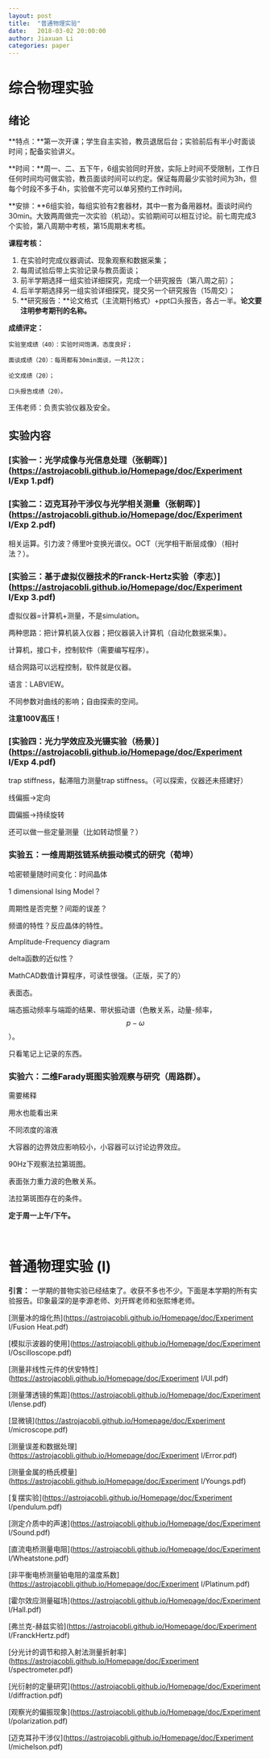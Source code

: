 ```yaml
---
layout: post
title:  "普通物理实验"
date:   2018-03-02 20:00:00
author: Jiaxuan Li
categories: paper
---
```


# 综合物理实验

## 绪论

**特点：**第一次开课；学生自主实验，教员退居后台；实验前后有半小时面谈时间；配备实验讲义。

**时间：**周一、二、五下午，6组实验同时开放，实际上时间不受限制，工作日任何时间均可做实验，教员面谈时间可以约定。保证每周最少实验时间为3h，但每个时段不多于4h，实验做不完可以单另预约工作时间。

**安排：**6组实验，每组实验有2套器材，其中一套为备用器材。面谈时间约30min。大致两周做完一次实验（机动）。实验期间可以相互讨论。前七周完成3个实验，第八周期中考核，第15周期末考核。

**课程考核：**

1. 在实验时完成仪器调试、现象观察和数据采集；
2. 每周试验后带上实验记录与教员面谈；
3. 前半学期选择一组实验详细探究，完成一个研究报告（第八周之前）；
4. 后半学期选择另一组实验详细探究，提交另一个研究报告（15周交）；
5. **研究报告：**论文格式（主流期刊格式）+ppt口头报告，各占一半。**论文要注明参考期刊的名称。**

**成绩评定：**

	实验室成绩（40）：实验时间饱满，态度良好；
	
	面谈成绩（20）：每周都有30min面谈，一共12次；
	
	论文成绩（20）；
	
	口头报告成绩（20）。

王伟老师：负责实验仪器及安全。



## 实验内容

### [实验一：光学成像与光信息处理（张朝晖）](https://astrojacobli.github.io/Homepage/doc/Experiment I/Exp 1.pdf)





### [实验二：迈克耳孙干涉仪与光学相关测量（张朝晖）](https://astrojacobli.github.io/Homepage/doc/Experiment I/Exp 2.pdf)

相关运算。引力波？傅里叶变换光谱仪。OCT（光学相干断层成像）（相衬法？）。

### [实验三：基于虚拟仪器技术的Franck-Hertz实验（李志）](https://astrojacobli.github.io/Homepage/doc/Experiment I/Exp 3.pdf)

虚拟仪器=计算机+测量，不是simulation。

两种思路：把计算机装入仪器；把仪器装入计算机（自动化数据采集）。

计算机，接口卡，控制软件（需要编写程序）。

结合网路可以远程控制，软件就是仪器。

语言：LABVIEW。

不同参数对曲线的影响；自由探索的空间。

**注意100V高压！**

### [实验四：光力学效应及光镊实验（杨景）](https://astrojacobli.github.io/Homepage/doc/Experiment I/Exp 4.pdf)

trap stiffness，黏滞阻力测量trap stiffness。（可以探索，仪器还未搭建好）

线偏振->定向

圆偏振->持续旋转

还可以做一些定量测量（比如转动惯量？）



### 实验五：一维周期弦链系统振动模式的研究（荀坤）

哈密顿量随时间变化：时间晶体

1 dimensional Ising Model？

周期性是否完整？间距的误差？

频谱的特性？反应晶体的特性。

Amplitude-Frequency diagram

delta函数的近似性？

MathCAD数值计算程序，可读性很强。（正版，买了的）

表面态。

端态振动频率与端距的结果、带状振动谱（色散关系，动量-频率，$$p-\omega$$）。

只看笔记上记录的东西。

### 实验六：二维Farady斑图实验观察与研究（周路群）。

需要稀释

用水也能看出来

不同浓度的溶液

大容器的边界效应影响较小，小容器可以讨论边界效应。

90Hz下观察法拉第斑图。

表面张力重力波的色散关系。

法拉第斑图存在的条件。



**定于周一上午/下午。**

<br>

# 普通物理实验 (I)

**引言：** 一学期的普物实验已经结束了。收获不多也不少。下面是本学期的所有实验报告。印象最深的是李源老师、刘开辉老师和张熙博老师。

[测量冰的熔化热](https://astrojacobli.github.io/Homepage/doc/Experiment I/Fusion Heat.pdf)

[模拟示波器的使用](https://astrojacobli.github.io/Homepage/doc/Experiment I/Oscilloscope.pdf)

[测量非线性元件的伏安特性](https://astrojacobli.github.io/Homepage/doc/Experiment I/UI.pdf)

[测量薄透镜的焦距](https://astrojacobli.github.io/Homepage/doc/Experiment I/lense.pdf)

[显微镜](https://astrojacobli.github.io/Homepage/doc/Experiment I/microscope.pdf)

[测量误差和数据处理](https://astrojacobli.github.io/Homepage/doc/Experiment I/Error.pdf)

[测量金属的杨氏模量](https://astrojacobli.github.io/Homepage/doc/Experiment I/Youngs.pdf)

[复摆实验](https://astrojacobli.github.io/Homepage/doc/Experiment I/pendulum.pdf)

[测定介质中的声速](https://astrojacobli.github.io/Homepage/doc/Experiment I/Sound.pdf)

[直流电桥测量电阻](https://astrojacobli.github.io/Homepage/doc/Experiment I/Wheatstone.pdf)

[非平衡电桥测量铂电阻的温度系数](https://astrojacobli.github.io/Homepage/doc/Experiment I/Platinum.pdf)

[霍尔效应测量磁场](https://astrojacobli.github.io/Homepage/doc/Experiment I/Hall.pdf)

[弗兰克-赫兹实验](https://astrojacobli.github.io/Homepage/doc/Experiment I/FranckHertz.pdf)

[分光计的调节和掠入射法测量折射率](https://astrojacobli.github.io/Homepage/doc/Experiment I/spectrometer.pdf)

[光衍射的定量研究](https://astrojacobli.github.io/Homepage/doc/Experiment I/diffraction.pdf)

[观察光的偏振现象](https://astrojacobli.github.io/Homepage/doc/Experiment I/polarization.pdf)

[迈克耳孙干涉仪](https://astrojacobli.github.io/Homepage/doc/Experiment I/michelson.pdf)